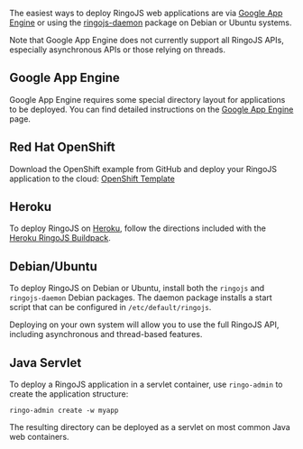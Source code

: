 The easiest ways to deploy RingoJS web applications are via [Google App Engine](/documentation/google_appengine) or using the [ringojs-daemon] package on Debian or Ubuntu systems.

Note that Google App Engine does not currently support all RingoJS APIs, especially asynchronous APIs or those relying on threads. 

## Google App Engine

Google App Engine requires some special directory layout for applications to be deployed. You can find detailed instructions on the [Google App Engine](/documentation/google_appengine) page.

## Red Hat OpenShift

Download the OpenShift example from GitHub and deploy your RingoJS application to the cloud: [OpenShift Template]

[OpenShift Template]: https://github.com/oberhamsi/ringojs-openshift-example

## Heroku 

To deploy RingoJS on [Heroku](http://heroku.com), follow the directions included with the [Heroku RingoJS Buildpack](https://github.com/jockm/heroku-buildpack-ringojs-jdk7).

## Debian/Ubuntu

To deploy RingoJS on Debian or Ubuntu, install both the `ringojs` and `ringojs-daemon` Debian packages. The daemon package installs a start script that can be configured in `/etc/default/ringojs`.

Deploying on your own system will allow you to use the full RingoJS API, including asynchronous and thread-based features.

[app engine sdk]: http://code.google.com/intl/de/appengine/downloads.html
[ringojs-daemon]: /downloads

## Java Servlet

To deploy a RingoJS application in a servlet container, use `ringo-admin` to create the application structure:

    ringo-admin create -w myapp

The resulting directory can be deployed as a servlet on most common Java web containers.
